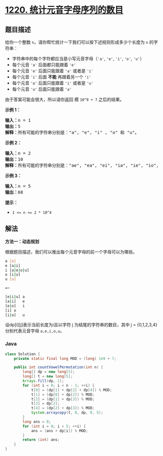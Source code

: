 # [1220. 统计元音字母序列的数目](https://leetcode.cn/problems/count-vowels-permutation)

## 题目描述

<p>给你一个整数&nbsp;<code>n</code>，请你帮忙统计一下我们可以按下述规则形成多少个长度为&nbsp;<code>n</code>&nbsp;的字符串：</p>

<ul>
	<li>字符串中的每个字符都应当是小写元音字母（<code>&#39;a&#39;</code>, <code>&#39;e&#39;</code>, <code>&#39;i&#39;</code>, <code>&#39;o&#39;</code>, <code>&#39;u&#39;</code>）</li>
	<li>每个元音&nbsp;<code>&#39;a&#39;</code>&nbsp;后面都只能跟着&nbsp;<code>&#39;e&#39;</code></li>
	<li>每个元音&nbsp;<code>&#39;e&#39;</code>&nbsp;后面只能跟着&nbsp;<code>&#39;a&#39;</code>&nbsp;或者是&nbsp;<code>&#39;i&#39;</code></li>
	<li>每个元音&nbsp;<code>&#39;i&#39;</code>&nbsp;后面&nbsp;<strong>不能</strong> 再跟着另一个&nbsp;<code>&#39;i&#39;</code></li>
	<li>每个元音&nbsp;<code>&#39;o&#39;</code>&nbsp;后面只能跟着&nbsp;<code>&#39;i&#39;</code>&nbsp;或者是&nbsp;<code>&#39;u&#39;</code></li>
	<li>每个元音&nbsp;<code>&#39;u&#39;</code>&nbsp;后面只能跟着&nbsp;<code>&#39;a&#39;</code></li>
</ul>

<p>由于答案可能会很大，所以请你返回 模&nbsp;<code>10^9 + 7</code>&nbsp;之后的结果。</p>

<p><strong>示例 1：</strong></p>

<pre><strong>输入：</strong>n = 1
<strong>输出：</strong>5
<strong>解释：</strong>所有可能的字符串分别是：&quot;a&quot;, &quot;e&quot;, &quot;i&quot; , &quot;o&quot; 和 &quot;u&quot;。
</pre>

<p><strong>示例 2：</strong></p>

<pre><strong>输入：</strong>n = 2
<strong>输出：</strong>10
<strong>解释：</strong>所有可能的字符串分别是：&quot;ae&quot;, &quot;ea&quot;, &quot;ei&quot;, &quot;ia&quot;, &quot;ie&quot;, &quot;io&quot;, &quot;iu&quot;, &quot;oi&quot;, &quot;ou&quot; 和 &quot;ua&quot;。
</pre>

<p><strong>示例 3：</strong></p>

<pre><strong>输入：</strong>n = 5
<strong>输出：</strong>68</pre>

<p><strong>提示：</strong></p>

<ul>
	<li><code>1 &lt;= n &lt;= 2 * 10^4</code></li>
</ul>

## 解法

**方法一：动态规划**

根据题目描述，我们可以推出每个元音字母的前一个字母可以为哪些。

```bash
a [e]
e [a|i]
i [a|e|o|u]
o [i|u]
u [a]

=>

[e|i|u]	a
[a|i]	e
[e|o]	i
[i]	o
[i|o]	u
```

设dp[i][j]表示当前长度为i且以字符 j 为结尾的字符串的数目，其中 j = {0,1,2,3,4} 分别代表元音字母 `a,e,i,o,u`。

### **Java**

```java
class Solution {
    private static final long MOD = (long) 1e9 + 7;

    public int countVowelPermutation(int n) {
        long[] dp = new long[5];
        long[] t = new long[5];
        Arrays.fill(dp, 1);
        for (int i = 0; i < n - 1; ++i) {
            t[0] = (dp[1] + dp[2] + dp[4]) % MOD;
            t[1] = (dp[0] + dp[2]) % MOD;
            t[2] = (dp[1] + dp[3]) % MOD;
            t[3] = dp[2];
            t[4] = (dp[2] + dp[3]) % MOD;
            System.arraycopy(t, 0, dp, 0, 5);
        }
        long ans = 0;
        for (int i = 0; i < 5; ++i) {
            ans = (ans + dp[i]) % MOD;
        }
        return (int) ans;
    }
}
```
